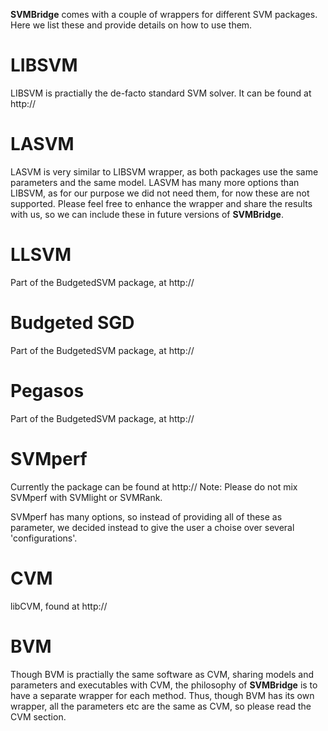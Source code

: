 **SVMBridge** comes with a couple of wrappers for different SVM packages. Here we list these and provide  details on how to use them.

# LIBSVM

LIBSVM is practially the de-facto standard SVM solver. It can be found at http://


# LASVM

LASVM is very similar to LIBSVM wrapper, as both packages use the same parameters and the same model. LASVM has many more options than LIBSVM, as for our purpose we did not need them, for now these are not supported. Please feel free to enhance the wrapper and share the results with us, so we can include these in future versions of **SVMBridge**.


# LLSVM

Part of the BudgetedSVM package, at http://


# Budgeted SGD

Part of the BudgetedSVM package, at http://


# Pegasos

Part of the BudgetedSVM package, at http://


# SVMperf


Currently the package can be found at http://
Note: Please do not mix SVMperf with SVMlight or SVMRank.

SVMperf has many options, so instead of providing all of these as parameter, we decided instead to give the user a choise over several 'configurations'. 




# CVM

libCVM, found at http://

# BVM

Though BVM is practially the same software as CVM, sharing models and parameters and executables with CVM, the philosophy of **SVMBridge** is to have a separate wrapper for each method. Thus, though BVM has its own wrapper, all the parameters etc are the same as CVM, so please read the CVM section.

